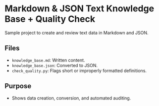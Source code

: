 # Markdown & JSON Text Knowledge Base + Quality Check

Sample project to create and review text data in Markdown and JSON.

## Files
- `knowledge_base.md`: Written content.
- `knowledge_base.json`: Converted to JSON.
- `check_quality.py`: Flags short or improperly formatted definitions.

## Purpose
- Shows data creation, conversion, and automated auditing.
